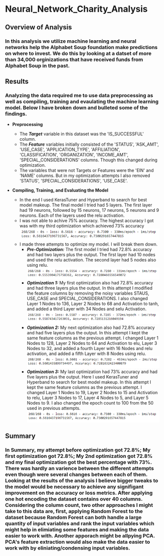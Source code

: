 # Neural_Network_Charity_Analysis
## Overview of Analysis

### In this analysis we utilize machine learning and neural networks help the Alphabet Soup foundation make predictions on where to invest. We do this by looking at a datset of more than 34,000 orginizations that have received funds from Alphabet Soup in the past.

## Results

### Analyzing the data required me to use data preprocessing as well as compiling, training and evaulating the machine learning model. Below I have broken down and bulleted some of the findings.

  - **Preprocessing**
    - The ***Target*** variable in this dataset was the 'IS_SUCCESSFUL' column.
    - The ***Feature*** variables initially consisted of the 'STATUS', 'ASK_AMT', 'USE_CASE', 'APPLICATION_TYPE', 'AFFILIATION', 'CLASSIFICATION', 'ORGANIZATION', 'INCOME_AMT', 'SPECIAL_CONSIDERATIONS' columns. Though this changed during optimization.
    - The variables that were not Targets or Features were the 'EIN' and 'NAME' columns. But in my optimization attempts I also removed 'STATUS', 'SPECIAL_CONSIDERATIONS', 'USE_CASE'.

  - **Compiling, Training, and Evaluating the Model**
    - In the end I used KerasTuner and Hyperband to search for best model makeup. The final model I tried had 5 layers. The first layer had 19 neurons, followed by 15 neurons, 17 neurons, 5 neurons and 9 neurons. Each of the layers used the relu activation.
    - I was not able to achive 75% accuracy. The highest accuracy I got was with my third optimization which achieved 73% accuracy ![opt3](opt3.png)
    - I made three attempts to optimize my model. I will break them down.
      - ***Pre-Optimization:*** The first model I tried had 72.8% accuracy and had two layers plus the output. The first layer had 10 nodes and used the relu activation. The second layer had 5 nodes also using relu. ![opt0](opt0.png)
      - ***Optimization 1:*** My first optimization also had 72.8% accuracy and had three layers plus the output. In this attempt I modified the feature columns by removing the noisy variables STAUS, USE_CASE and SPECIAL_CONSIDERATIONS. I also changed Layer 1 Nodes to 136, Layer 2 Nodes to 68 and Activation to tanh, and added a third Layer with 34 Nodes and selu Activation. ![opt1](opt1.png)
      - ***Optimization 2:*** My next optimization also had 72.8% accuracy and had five layers plus the output. In this attempt I kept the same feature columns as the previous attempt. I changed Layer 1 Nodes to 128, Layer 2 Nodes to 64 and Activation to elu, Layer 3 Nodes to 32, and added a fourth Layer with 16 Nodes and relu activation, and added a fifth Layer with 8 Nodes using relu. ![opt2](opt2.png)
      - ***Optimization 3:*** My last optimization had 73% accuracy and had five layers plus the output. Here I used KerasTuner and Hyperband to search for best model makeup. In this attempt I kept the same feature columns as the previous attempt. I changed Layer 1 Nodes to 19, Layer 2 Nodes to 15 and Activation to relu, Layer 3 Nodes to 17, Layer 4 Nodes to 5, and Layer 5 Nodes to 9. I also changed the epoch count to 100 from the 50 used in previous attempts. ![opt3](opt3.png)

## Summary

### In Summary, my attempt before optimization got 72.8%; My first optimization got 72.8%; My 2nd optimization got 72.8% and my final optimization got the best percentage with 73%. There was hardly an varience between the different attempts even though were several changes between each of them. Looking at the results of the analysis I believe bigger tweaks to the model would be necessary to achieve any signifigant improvement on the accuracy or loss metrics. After applying one hot encoding the dataset contains over 40 columns. Considering the column count, two other approaches I might take to this data are, first, applying Random Forest to the dataset because Random Forest can both handle a large quantity of input variables and rank the input variables which might help in elimiating some features and making the data easier to work with. Another apporach might be allpying PCA. PCA's feature extraction would also make the data easier to work with by eliniating/condensing input variables.

